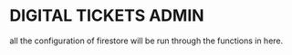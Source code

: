 # DIGITAL TICKETS ADMIN

all the configuration of firestore will be run through the functions in here.
